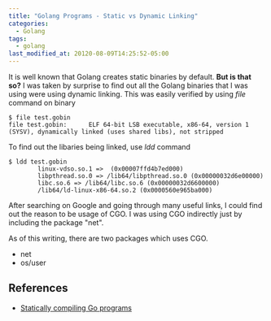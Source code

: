```yaml
---
title: "Golang Programs - Static vs Dynamic Linking"
categories:
  - Golang
tags:
  - golang
last_modified_at: 20120-08-09T14:25:52-05:00
---
```


It is well known that Golang creates static binaries by default. **But is that so?** I was taken by surprise to find out all the Golang binaries that I was using were using dynamic linking. This was easily verified by using *file* command on binary

```
$ file test.gobin
file test.gobin:      ELF 64-bit LSB executable, x86-64, version 1 (SYSV), dynamically linked (uses shared libs), not stripped
```

To find out the libaries being linked, use *ldd* command
```
$ ldd test.gobin
        linux-vdso.so.1 =>  (0x00007ffd4b7ed000)
        libpthread.so.0 => /lib64/libpthread.so.0 (0x00000032d6e00000)
        libc.so.6 => /lib64/libc.so.6 (0x00000032d6600000)
        /lib64/ld-linux-x86-64.so.2 (0x0000560e965ba000)
```
After searching on Google and going through many useful links, I could find out the reason to be usage of CGO. I was using CGO indirectly just by including the package "net".

As of this writing, there are two packages which uses CGO.
* net 
* os/user 

## References
* [Statically compiling Go programs](https://www.arp242.net/static-go.html)

